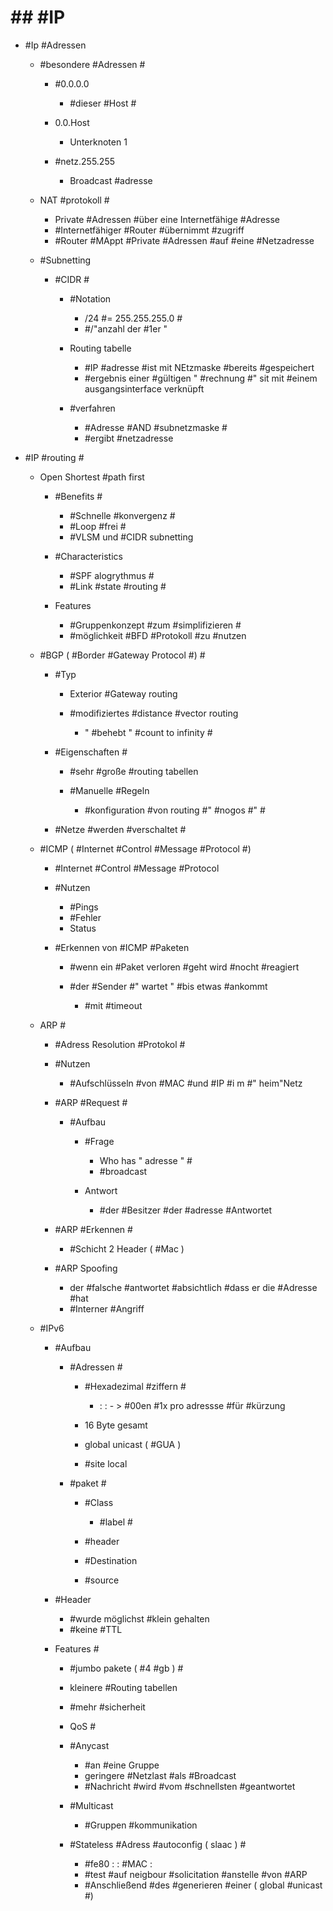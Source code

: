 # ## #IP 

 - #Ip #Adressen 

	 - #besondere #Adressen #

		 - #0.0.0.0 

			 - #dieser #Host #

		 - 0.0.Host 

			 - Unterknoten 1 

		 - #netz.255.255 

			 - Broadcast #adresse 

	 - NAT #protokoll #

		 - Private #Adressen #über eine Internetfähige #Adresse 
		 - #Internetfähiger #Router #übernimmt #zugriff 
		 - #Router #MAppt #Private #Adressen #auf #eine #Netzadresse 

	 - #Subnetting 

		 - #CIDR #

			 - #Notation 

				 - /24 #= 255.255.255.0 #
				 - #/"anzahl der #1er " 

			 - Routing tabelle 

				 - #IP #adresse #ist mit NEtzmaske #bereits #gespeichert 
				 - #ergebnis einer #gültigen " #rechnung #" sit mit #einem ausgangsinterface verknüpft 

			 - #verfahren 

				 - #Adresse #AND #subnetzmaske #
				 - #ergibt #netzadresse 

 - #IP #routing #

	 - Open Shortest #path first 

		 - #Benefits #

			 - #Schnelle #konvergenz #
			 - #Loop #frei #
			 - #VLSM und #CIDR subnetting 

		 - #Characteristics 

			 - #SPF alogrythmus #
			 - #Link #state #routing #

		 - Features 

			 - #Gruppenkonzept #zum #simplifizieren #
			 - #möglichkeit #BFD #Protokoll #zu #nutzen 

	 - #BGP ( #Border #Gateway Protocol #) #

		 - #Typ 

			 - Exterior #Gateway routing 
			 - #modifiziertes #distance #vector routing 

				 - " #behebt " #count to infinity #

		 - #Eigenschaften #

			 - #sehr #große #routing tabellen 
			 - #Manuelle #Regeln 

				 - #konfiguration #von routing #" #nogos #" #

		 - #Netze #werden #verschaltet #

	 - #ICMP ( #Internet #Control #Message #Protocol #) 

		 - #Internet #Control #Message #Protocol 
		 - #Nutzen 

			 - #Pings 
			 - #Fehler 
			 - Status 

		 - #Erkennen von #ICMP #Paketen 

			 - #wenn ein #Paket verloren #geht wird #nocht #reagiert 
			 - #der #Sender #" wartet " #bis etwas #ankommt 

				 - #mit #timeout 

	 - ARP #

		 - #Adress Resolution #Protokol #
		 - #Nutzen 

			 - #Aufschlüsseln #von #MAC #und #IP #i m #" heim"Netz 

		 - #ARP #Request #

			 - #Aufbau 

				 - #Frage 

					 - Who has " adresse " #
					 - #broadcast 

				 - Antwort 

					 - #der #Besitzer #der #adresse #Antwortet 

		 - #ARP #Erkennen #

			 - #Schicht 2 Header ( #Mac ) 

		 - #ARP Spoofing 

			 - der #falsche #antwortet #absichtlich #dass er die #Adresse #hat 
			 - #Interner #Angriff 

	 - #IPv6 

		 - #Aufbau 

			 - #Adressen #

				 - #Hexadezimal #ziffern #

					 - : : - > #00en #1x pro adressse #für #kürzung 

				 - 16 Byte gesamt 
				 - global unicast ( #GUA ) 
				 - #site local 

			 - #paket #

				 - #Class 

					 - #label #

				 - #header 
				 - #Destination 
				 - #source 

		 - #Header 

			 - #wurde möglichst #klein gehalten 
			 - #keine #TTL 

		 - Features #

			 - #jumbo pakete ( #4 #gb ) #
			 - kleinere #Routing tabellen 
			 - #mehr #sicherheit 
			 - QoS #
			 - #Anycast 

				 - #an #eine Gruppe 
				 - geringere #Netzlast #als #Broadcast 
				 - #Nachricht #wird #vom #schnellsten #geantwortet 

			 - #Multicast 

				 - #Gruppen #kommunikation 

			 - #Stateless #Adress #autoconfig ( slaac ) #

				 - #fe80 : : #MAC : 
				 - #test #auf neigbour #solicitation   #anstelle #von #ARP 
				 - #Anschließend #des #generieren #einer ( global #unicast #) 
